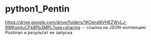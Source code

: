 # python1_Pentin
https://drive.google.com/drive/folders/1KOend6VHEZWyLJ-9WKsmtuCFk8Pb3MPL?usp=sharing   -- ссылка на JSON-коллекцию Postman и результат ее запуска
